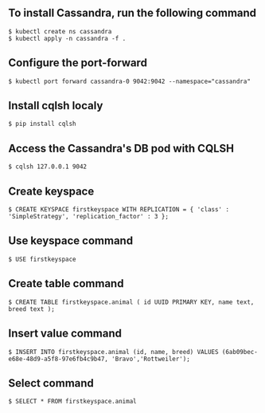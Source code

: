 ## To install Cassandra, run the following command
    $ kubectl create ns cassandra
    $ kubectl apply -n cassandra -f .

## Configure the port-forward 
    $ kubectl port forward cassandra-0 9042:9042 --namespace="cassandra"

## Install cqlsh localy
    $ pip install cqlsh

## Access the Cassandra's DB pod with CQLSH
    $ cqlsh 127.0.0.1 9042

## Create keyspace
    $ CREATE KEYSPACE firstkeyspace WITH REPLICATION = { 'class' : 'SimpleStrategy', 'replication_factor' : 3 };

## Use keyspace command
    $ USE firstkeyspace

## Create table command
    $ CREATE TABLE firstkeyspace.animal ( id UUID PRIMARY KEY, name text, breed text );

## Insert value command
    $ INSERT INTO firstkeyspace.animal (id, name, breed) VALUES (6ab09bec-e68e-48d9-a5f8-97e6fb4c9b47, 'Bravo','Rottweiler');

## Select command
    $ SELECT * FROM firstkeyspace.animal
